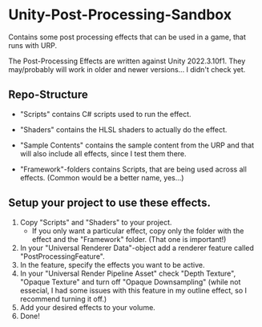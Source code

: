 # Unity-Post-Processing-Sandbox
Contains some post processing effects that can be used in a game, that runs with URP.

The Post-Processing Effects are written against Unity 2022.3.10f1. They may/probably will work in older and newer versions... I didn't check yet.

## Repo-Structure
- "Scripts" contains C# scripts used to run the effect.
- "Shaders" contains the HLSL shaders to actually do the effect.
- "Sample Contents" contains the sample content from the URP and that will also include all effects, since I test them there.

- "Framework"-folders contains Scripts, that are being used across all effects. (Common would be a better name, yes...)

## Setup your project to use these effects.
1. Copy "Scripts" and "Shaders" to your project.
    - If you only want a particular effect, copy only the folder with the effect and the "Framework" folder. (That one is important!)
2. In your "Universal Renderer Data"-object add a renderer feature called "PostProcessingFeature".
3. In the feature, specify the effects you want to be active.
4. In your "Universal Render Pipeline Asset" check "Depth Texture", "Opaque Texture" and turn off "Opaque Downsampling"
(while not essecial, I had some issues with this feature in my outline effect, so I recommend turning it off.)
5. Add your desired effects to your volume.
6. Done!
